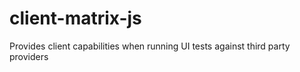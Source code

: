 # client-matrix-js
Provides client capabilities when running UI tests against third party providers
